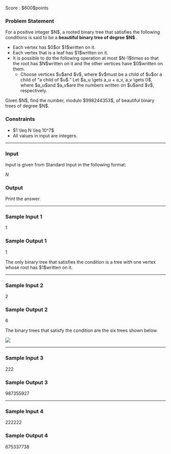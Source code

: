 
<div>

<span>

<span>

<p>
Score : $600$points
</p>

<div>

<section>

### **Problem Statement**

<p>
For a positive integer $N$, a rooted binary tree that satisfies the following conditions is said to be a 
<strong>
beautiful binary tree of degree $N$
</strong>
.
</p>

<ul>

<li>
Each vertex has $0$or $1$written on it.
</li>

<li>
Each vertex that is a leaf has $1$written on it.
</li>

<li>
It is possible to do the following operation at most $N-1$times so that the root has $N$written on it and the other vertices have $0$written on them.
<ul>

<li>
Choose vertices $u$and $v$, where $v$must be a child of $u$or a child of "a child of $u$." Let $a_u \gets a_u + a_v, a_v \gets 0$, where $a_u$and $a_v$are the numbers written on $u$and $v$, respectively.
</li>

</ul>

</li>

</ul>

<p>
Given $N$, find the number, modulo $998244353$, of beautiful binary trees of degree $N$.
</p>

</section>

</div>

<div>

<section>

### **Constraints**

<ul>

<li>
$1 \leq N \leq 10^7$
</li>

<li>
All values in input are integers.
</li>

</ul>

</section>

</div>

---

<div>

<div>

<section>

### **Input**

<p>
Input is given from Standard Input in the following format:
</p>

<div>

$N$
</div>

</section>

</div>

<div>

<section>

### **Output**

<p>
Print the answer.
</p>

</section>

</div>

</div>

---

<div>

<section>

### **Sample Input 1**

<div>

1

</div>

</section>

</div>

<div>

<section>

### **Sample Output 1**

<div>

1

</div>

<p>
The only binary tree that satisfies the condition is a tree with one vertex whose root has $1$written on it.
</p>

</section>

</div>

---

<div>

<section>

### **Sample Input 2**

<div>

2

</div>

</section>

</div>

<div>

<section>

### **Sample Output 2**

<div>

6

</div>

<p>
The binary trees that satisfy the condition are the six trees shown below.
</p>

<p>

<img src="https://img.atcoder.jp/ghi/37c6125e227d459cd725b6ccec96e2c8.png">

</img>

</p>

</section>

</div>

---

<div>

<section>

### **Sample Input 3**

<div>

222

</div>

</section>

</div>

<div>

<section>

### **Sample Output 3**

<div>

987355927

</div>

</section>

</div>

---

<div>

<section>

### **Sample Input 4**

<div>

222222

</div>

</section>

</div>

<div>

<section>

### **Sample Output 4**

<div>

675337738

</div>

</section>

</div>

</span>

</span>

</div>

